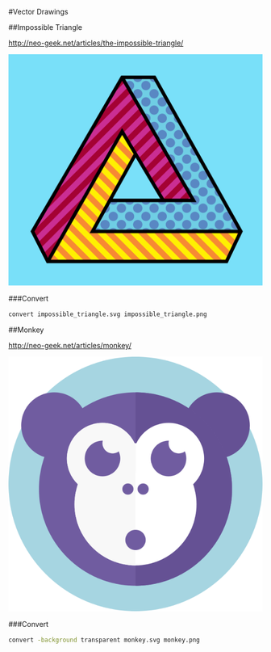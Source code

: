 #Vector Drawings

##Impossible Triangle

<http://neo-geek.net/articles/the-impossible-triangle/>

![impossible triangle](impossible_triangle/impossible_triangle.png)

###Convert

```bash
convert impossible_triangle.svg impossible_triangle.png
```

##Monkey

<http://neo-geek.net/articles/monkey/>

![monkey](monkey/monkey.png)

###Convert

```bash
convert -background transparent monkey.svg monkey.png
```